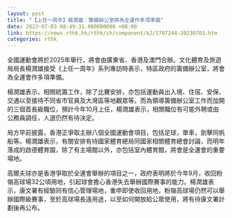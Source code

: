 ```yaml
---
layout: post
title: "【上任一周年】楊潤雄：籌備辦公室將為全運作多項準備"
date: 2023-07-03 08:49:31.000000000 +08:00
link: https://news.rthk.hk/rthk/ch/component/k2/1707244-20230703.htm
categories: rthk
---
```


全國運動會將於2025年舉行，將會由廣東省、香港及澳門合辦。文化體育及旅遊局局長楊潤雄接受《上任一周年》系列專訪時表示，特區政府的籌備辦公室，將會為全運會作多項準備。

楊潤雄表示，相關統籌工作，除了比賽安排，亦包括運動員出入境、住宿、安保、交通以至接待不同省巿官員及大灣區等地觀眾等。而為領導籌備辦公室工作而加開的三個首長級職位，預計今年10月上任，楊潤雄表示，相關職位有可能外聘或由公務員調任，人選仍然有待決定。

局方早前披露，香港正爭取主辦八個全國運動會項目，包括足球，單車，劍擊同帆船等。楊潤雄表示，有關安排有待國家體育總局同國家相關體育總會討論，而明年落成的啟德體育園，除了有主場館以外，亦包括室內體育館，將會是全運會的重要場地。

高爾夫球亦是香港爭取於全運會舉辦的項目之一，政府表明將於今年9月，收回粉嶺高球場32公頃用地，引起球會擔心香港失去舉辦國際賽事的能力。楊潤雄表示，康文署有經驗同有信心管理場地，重申即使收回用地，粉嶺高球場仍然可以舉辦國際級賽事，至於高球場長遠用途，以至如何開放給公眾使用，將有待康文署計劃後再公布。
